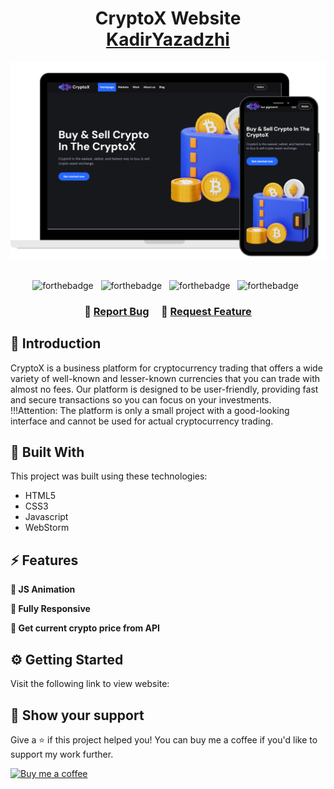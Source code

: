 <h1 align="center">
  CryptoX Website<br/>
  <a href="https://kadiryazadzhi.github.io/portfolio/" target="_blank">KadirYazadzhi</a>
</h1>
<div align="center">
  <img alt="Demo" src="preview-two-cryptoX.png" />
</div>

<br/>

<center>

<div align="center">
  
![forthebadge](https://img.shields.io/badge/HTML5-E34F26?style=for-the-badge&logo=html5&logoColor=white) &nbsp;
![forthebadge](https://img.shields.io/badge/CSS3-1572B6?style=for-the-badge&logo=css3&logoColor=white) &nbsp;
![forthebadge](https://img.shields.io/badge/JavaScript-F7DF1E?style=for-the-badge&logo=javascript&logoColor=black) &nbsp;
![forthebadge](https://img.shields.io/badge/WebStorm-000000?style=for-the-badge&logo=WebStorm&logoColor=white) &nbsp;

</div>


</center>

<h3 align="center">
    🔹
    <a href="https://kadiryazadzhi.github.io/portfolio/index.html#contact">Report Bug</a> &nbsp; &nbsp;
    🔹
    <a href="https://kadiryazadzhi.github.io/portfolio/index.html#contact">Request Feature</a>
</h3>

## 📖 Introduction
CryptoX is a business platform for cryptocurrency trading that offers a wide variety of well-known and lesser-known currencies that you can trade with almost no fees. Our platform is designed to be user-friendly, providing fast and secure transactions so you can focus on your investments.
<br>
!!!Attention: The platform is only a small project with a good-looking interface and cannot be used for actual cryptocurrency trading.

## 🔨 Built With
This project was built using these technologies:
- HTML5
- CSS3
- Javascript
- WebStorm


## ⚡ Features

**📖 JS Animation** <br>

**📱 Fully Responsive** <br>

**🤑 Get current crypto price from API**


## ⚙️ Getting Started
Visit the following link to view website: 


## 🙏 Show your support
Give a ⭐️ if this project helped you! You can buy me a coffee if you'd like to support my work further.

<a href="https://www.buymeacoffee.com/kadiryazadzhi" rel="nofollow">
<img src="https://img.buymeacoffee.com/button-api/?text=Buy me a coffee&amp;emoji=☕&amp;slug=kadiryazadzhi&amp;button_colour=FFDD00&amp;font_colour=ffffff&amp;font_family=Cookie&amp;outline_colour=000000&amp;coffee_colour=FFDD00" alt="Buy me a coffee" style="max-width:100%;">
  </a>
